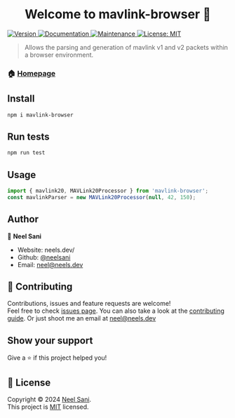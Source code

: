 <h1 align="center">Welcome to mavlink-browser 👋</h1>
<p>
  <a href="https://www.npmjs.com/package/mavlink-browser" target="_blank">
    <img alt="Version" src="https://img.shields.io/npm/v/mavlink-browser.svg">
  </a>
  <a href="https://github.com/neelsani/mavlink-browser#readme" target="_blank">
    <img alt="Documentation" src="https://img.shields.io/badge/documentation-yes-brightgreen.svg" />
  </a>
  <a href="https://github.com/neelsani/mavlink-browser/graphs/commit-activity" target="_blank">
    <img alt="Maintenance" src="https://img.shields.io/badge/Maintained%3F-yes-green.svg" />
  </a>
  <a href="https://github.com/neelsani/mavlink-browser/blob/main/LICENSE" target="_blank">
    <img alt="License: MIT" src="https://img.shields.io/github/license/neelsani/mavlink-browser" />
  </a>
</p>

> Allows the parsing and generation of mavlink v1 and v2 packets within a browser environment.

### 🏠 [Homepage](https://github.com/neelsani/mavlink-browser#readme)

## Install

```sh
npm i mavlink-browser
```

## Run tests

```sh
npm run test
```

## Usage

```javascript
import { mavlink20, MAVLink20Processor } from 'mavlink-browser';
const mavlinkParser = new MAVLink20Processor(null, 42, 150);
```
## Author

👤 **Neel Sani**

* Website: neels.dev/
* Github: [@neelsani](https://github.com/neelsani)
* Email: neel@neels.dev

## 🤝 Contributing

Contributions, issues and feature requests are welcome!<br />Feel free to check [issues page](https://github.com/neelsani/mavlink-browser/issues). You can also take a look at the [contributing guide](https://github.com/neelsani/mavlink-browser/blob/master/CONTRIBUTING.md). Or just shoot me an email at neel@neels.dev

## Show your support

Give a ⭐️ if this project helped you!

## 📝 License

Copyright © 2024 [Neel Sani](https://github.com/neelsani).<br />
This project is [MIT](https://github.com/neelsani/mavlink-browser/blob/main/LICENSE) licensed.